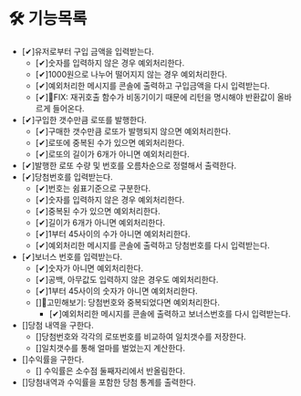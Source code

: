 # 🛠 기능목록

- [✔]유저로부터 구입 금액을 입력받는다.
  - [✔]숫자를 입력하지 않은 경우 예외처리한다.
  - [✔]1000원으로 나누어 떨어지지 않는 경우 예외처리한다.
  - [✔]예외처리한 메시지를 콘솔에 출력하고 구입금액을 다시 입력받는다.
  - [✔]🐛FIX: 재귀호출 함수가 비동기이기 때문에 리턴을 명시해야 반환값이 올바르게 들어온다.
- [✔]구입한 갯수만큼 로또를 발행한다.
  - [✔]구매한 갯수만큼 로또가 발행되지 않으면 예외처리한다.
  - [✔]로또에 중복된 수가 있으면 예외처리한다.
  - [✔]로또의 길이가 6개가 아니면 예외처리한다.
- [✔]발행한 로또 수량 및 번호를 오름차순으로 정렬해서 출력한다.
- [✔]당첨번호를 입력받는다.
  - [✔]번호는 쉼표기준으로 구분한다.
  - [✔]숫자를 입력하지 않은 경우 예외처리한다.
  - [✔]중복된 수가 있으면 예외처리한다.
  - [✔]길이가 6개가 아니면 예외처리한다.
  - [✔]1부터 45사이의 수가 아니면 예외처리한다.
  - [✔]예외처리한 메시지를 콘솔에 출력하고 당첨번호를 다시 입력받는다.
- [✔]보너스 번호를 입력받는다.
  - [✔]숫자가 아니면 예외처리한다.
  - [✔]공백, 아무값도 입력하지 않은 경우도 예외처리한다.
  - [✔]1부터 45사이의 숫자가 아니면 예외처리한다.
  - []🤔고민해보기: 당첨번호와 중복되었다면 예외처리한다.
    - [✔]예외처리한 메시지를 콘솔에 출력하고 보너스번호를 다시 입력받는다.
- []당첨 내역을 구한다.
  - []당첨번호와 각각의 로또번호를 비교하여 일치갯수를 저장한다.
  - []일치갯수를 통해 얼마를 벌었는지 계산한다.
- []수익률을 구한다.
  - [] 수익률은 소수점 둘째자리에서 반올림한다.
- []당첨내역과 수익률을 포함한 당첨 통계를 출력한다.
